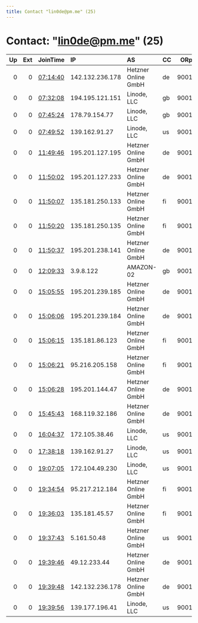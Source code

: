 ```yaml
---
title: Contact "lin0de@pm.me" (25)
---
```


# Contact: "lin0de@pm.me" (25)

|   Up |   Ext | JoinTime                                                                                              | IP              | AS                  | CC   |   ORp |   Dirp | OS    | Version   | Nickname   |   eFamMembers |
|-----:|------:|:------------------------------------------------------------------------------------------------------|:----------------|:--------------------|:-----|------:|-------:|:------|:----------|:-----------|--------------:|
|    0 |     0 | [07:14:40](https://nusenu.github.io/OrNetStats/w/relay/C52A7F25F4D3CCDD7D1222F366959953E8A284D1.html) | 142.132.236.178 | Hetzner Online GmbH | de   |  9001 |      0 | Linux | 0.4.6.7   | Falk0DE    |             1 |
|    0 |     0 | [07:32:08](https://nusenu.github.io/OrNetStats/w/relay/D53B7CFA45156A7A432B55419F11F3B4F7D19AC0.html) | 194.195.121.151 | Linode, LLC         | gb   |  9001 |      0 | Linux | 0.4.6.7   | LIN0DEAU01 |             1 |
|    0 |     0 | [07:45:24](https://nusenu.github.io/OrNetStats/w/relay/A467DA1973BCC5E1E224458B56F9863938726E2A.html) | 178.79.154.77   | Linode, LLC         | gb   |  9001 |      0 | Linux | 0.4.6.7   | UK0DE      |             1 |
|    0 |     0 | [07:49:52](https://nusenu.github.io/OrNetStats/w/relay/0933411F426789B8EBFC37F9A7D9DA0CB40A55D6.html) | 139.162.91.27   | Linode, LLC         | us   |  9001 |      0 | Linux | 0.4.6.7   | JP0DE      |             1 |
|    0 |     0 | [11:49:46](https://nusenu.github.io/OrNetStats/w/relay/AA1F327CC74C257574944E8CF75A737CC027087C.html) | 195.201.127.195 | Hetzner Online GmbH | de   |  9001 |      0 | Linux | 0.4.6.7   | LIN0DEAS01 |             1 |
|    0 |     0 | [11:50:02](https://nusenu.github.io/OrNetStats/w/relay/DBB823B2635B6FC4CBFA5AA5D21DEFF245563AAC.html) | 195.201.127.233 | Hetzner Online GmbH | de   |  9001 |      0 | Linux | 0.4.6.7   | LIN0DEAS02 |             1 |
|    0 |     0 | [11:50:07](https://nusenu.github.io/OrNetStats/w/relay/F4A323D3FC4E32259F73FA2F54E19E9A1994F2C3.html) | 135.181.250.133 | Hetzner Online GmbH | fi   |  9001 |      0 | Linux | 0.4.6.7   | LIN0DEAS03 |             1 |
|    0 |     0 | [11:50:20](https://nusenu.github.io/OrNetStats/w/relay/97744068B13D2062288EFEEA13F3FA18106F771C.html) | 135.181.250.135 | Hetzner Online GmbH | fi   |  9001 |      0 | Linux | 0.4.6.7   | LIN0DEAS04 |             1 |
|    0 |     0 | [11:50:37](https://nusenu.github.io/OrNetStats/w/relay/22D3BB409BC36B4E7BB30C7ECE473D857EB999A8.html) | 195.201.238.141 | Hetzner Online GmbH | de   |  9001 |      0 | Linux | 0.4.6.7   | LIN0DEAS05 |             1 |
|    0 |     0 | [12:09:33](https://nusenu.github.io/OrNetStats/w/relay/1898D00925EFF91945BE58C7442CEBE4853752B4.html) | 3.9.8.122       | AMAZON-02           | gb   |  9001 |      0 | Linux | 0.4.6.7   | LIN0DEXX01 |             1 |
|    0 |     0 | [15:05:55](https://nusenu.github.io/OrNetStats/w/relay/E515E56F3B00B51199D6B44E570EB5888DC00EA6.html) | 195.201.239.185 | Hetzner Online GmbH | de   |  9001 |      0 | Linux | 0.4.6.7   | LIN0DEAS06 |             1 |
|    0 |     0 | [15:06:06](https://nusenu.github.io/OrNetStats/w/relay/987FA3467FC6B25F751DF2E4B36B1A97290EF24B.html) | 195.201.239.184 | Hetzner Online GmbH | de   |  9001 |      0 | Linux | 0.4.6.7   | LIN0DEAS07 |             1 |
|    0 |     0 | [15:06:15](https://nusenu.github.io/OrNetStats/w/relay/C3AC3A7CF1E3B7BED021703138CE7D10D013C8D0.html) | 135.181.86.123  | Hetzner Online GmbH | fi   |  9001 |      0 | Linux | 0.4.6.7   | LIN0DEAS08 |             1 |
|    0 |     0 | [15:06:21](https://nusenu.github.io/OrNetStats/w/relay/8F56C7560FC2E54D5D2098ED8E5E30D5AB913A65.html) | 95.216.205.158  | Hetzner Online GmbH | fi   |  9001 |      0 | Linux | 0.4.6.7   | LIN0DEAS09 |             1 |
|    0 |     0 | [15:06:28](https://nusenu.github.io/OrNetStats/w/relay/110CF605BFB29542F79F0B7F93B694CDC7C3040B.html) | 195.201.144.47  | Hetzner Online GmbH | de   |  9001 |      0 | Linux | 0.4.6.7   | LIN0DEAS10 |             1 |
|    0 |     0 | [15:45:43](https://nusenu.github.io/OrNetStats/w/relay/1DD60C2045A0C31E83F728611ECC0698D515CF2B.html) | 168.119.32.186  | Hetzner Online GmbH | de   |  9001 |      0 | Linux | 0.4.6.7   | LIN0DEXX00 |             1 |
|    0 |     0 | [16:04:37](https://nusenu.github.io/OrNetStats/w/relay/0E2BA3FD1917EB244E89C68F37D1AFB39BB98B30.html) | 172.105.38.46   | Linode, LLC         | us   |  9001 |      0 | Linux | 0.4.6.7   | LIN0DEIN01 |             1 |
|    0 |     0 | [17:38:18](https://nusenu.github.io/OrNetStats/w/relay/600106DE6C153DC81FB048A395C6F14D45E74042.html) | 139.162.91.27   | Linode, LLC         | us   |  9001 |      0 | Linux | 0.4.6.7   | LIN0DEJP01 |             1 |
|    0 |     0 | [19:07:05](https://nusenu.github.io/OrNetStats/w/relay/715689EE33DBE2A14753A8293CB833FFD7E4D7F4.html) | 172.104.49.230  | Linode, LLC         | us   |  9001 |      0 | Linux | 0.4.6.7   | LIN0DESG01 |             1 |
|    0 |     0 | [19:34:54](https://nusenu.github.io/OrNetStats/w/relay/5181654EA1B0CBC937BAE6446BE032C9C549AE22.html) | 95.217.212.184  | Hetzner Online GmbH | fi   |  9001 |      0 | Linux | 0.4.6.7   | LIN0DEAS13 |             1 |
|    0 |     0 | [19:36:03](https://nusenu.github.io/OrNetStats/w/relay/99EE871C4CE3B145B8C8BED29112E8D5727F5929.html) | 135.181.45.57   | Hetzner Online GmbH | fi   |  9001 |      0 | Linux | 0.4.6.7   | LIN0DEAS15 |             1 |
|    0 |     0 | [19:37:43](https://nusenu.github.io/OrNetStats/w/relay/E2EB78FBBD5F859EBB178A63B83DA5E73332568B.html) | 5.161.50.48     | Hetzner Online GmbH | us   |  9001 |      0 | Linux | 0.4.6.7   | LIN0DEAS14 |             1 |
|    0 |     0 | [19:39:46](https://nusenu.github.io/OrNetStats/w/relay/F0E41EE7BC063A2D7E1F19435D53F934A3168597.html) | 49.12.233.44    | Hetzner Online GmbH | de   |  9001 |      0 | Linux | 0.4.6.7   | LIN0DEAS12 |             1 |
|    0 |     0 | [19:39:48](https://nusenu.github.io/OrNetStats/w/relay/6B2363CDBBD34A1343C4518EBF2602E008B49317.html) | 142.132.236.178 | Hetzner Online GmbH | de   |  9001 |      0 | Linux | 0.4.6.7   | LIN0DEAS11 |             1 |
|    0 |     0 | [19:39:56](https://nusenu.github.io/OrNetStats/w/relay/220BF0787A6ABE79ED2972150405D7253CA173E9.html) | 139.177.196.41  | Linode, LLC         | us   |  9001 |      0 | Linux | 0.4.6.7   | LIN0DECA01 |             1 |
